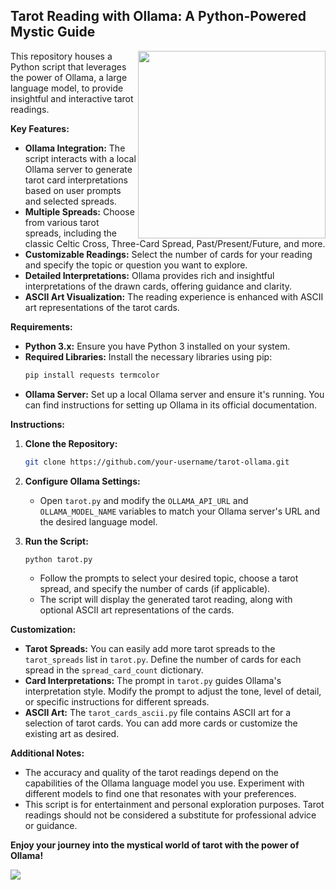 ## Tarot Reading with Ollama: A Python-Powered Mystic Guide

<img src="https://2acrestudios.com/wp-content/uploads/2024/05/00034-2625303745.png" align="right" style="width:300px;" />

This repository houses a Python script that leverages the power of Ollama, a large language model, to provide insightful and interactive tarot readings. 

**Key Features:**

* **Ollama Integration:** The script interacts with a local Ollama server to generate tarot card interpretations based on user prompts and selected spreads. 
* **Multiple Spreads:** Choose from various tarot spreads, including the classic Celtic Cross, Three-Card Spread, Past/Present/Future, and more. 
* **Customizable Readings:** Select the number of cards for your reading and specify the topic or question you want to explore. 
* **Detailed Interpretations:** Ollama provides rich and insightful interpretations of the drawn cards, offering guidance and clarity.
* **ASCII Art Visualization:**  The reading experience is enhanced with ASCII art representations of the tarot cards.

**Requirements:**

* **Python 3.x:** Ensure you have Python 3 installed on your system.
* **Required Libraries:** Install the necessary libraries using pip:
    ```bash
    pip install requests termcolor
    ```
* **Ollama Server:** Set up a local Ollama server and ensure it's running. You can find instructions for setting up Ollama in its official documentation.

**Instructions:**

1. **Clone the Repository:**
    ```bash
    git clone https://github.com/your-username/tarot-ollama.git
    ```

2. **Configure Ollama Settings:**
    * Open `tarot.py` and modify the `OLLAMA_API_URL` and `OLLAMA_MODEL_NAME` variables to match your Ollama server's URL and the desired language model.

3. **Run the Script:**
    ```bash
    python tarot.py 
    ```
    * Follow the prompts to select your desired topic, choose a tarot spread, and specify the number of cards (if applicable).
    * The script will display the generated tarot reading, along with optional ASCII art representations of the cards.

**Customization:**

* **Tarot Spreads:** You can easily add more tarot spreads to the `tarot_spreads` list in `tarot.py`.  Define the number of cards for each spread in the `spread_card_count` dictionary.
* **Card Interpretations:** The prompt in `tarot.py` guides Ollama's interpretation style. Modify the prompt to adjust the tone, level of detail, or specific instructions for different spreads.
* **ASCII Art:** The `tarot_cards_ascii.py` file contains ASCII art for a selection of tarot cards. You can add more cards or customize the existing art as desired.

**Additional Notes:**

* The accuracy and quality of the tarot readings depend on the capabilities of the Ollama language model you use. Experiment with different models to find one that resonates with your preferences.
* This script is for entertainment and personal exploration purposes.  Tarot readings should not be considered a substitute for professional advice or guidance.

**Enjoy your journey into the mystical world of tarot with the power of Ollama!**

<img src="https://2acrestudios.com/wp-content/uploads/2024/05/Screenshot-2024-05-09-at-11.03.14 PM-2.png" />
